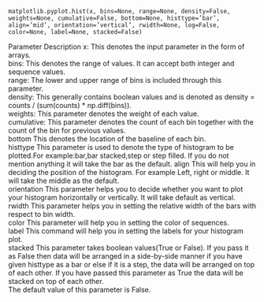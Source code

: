 
```
matplotlib.pyplot.hist(x, bins=None, range=None, density=False, weights=None, cumulative=False, bottom=None, histtype=’bar’, align=’mid’, orientation=’vertical’, rwidth=None, log=False, color=None, label=None, stacked=False)
```

Parameter	Description
x:	This denotes the input parameter in the form of arrays.  
bins:	This denotes the range of values. It can accept both integer and sequence values.  
range:	The lower and upper range of bins is included through this parameter.  
density:	This generally contains boolean values and is denoted as density = counts / (sum(counts) * np.diff(bins)).  
weights:	This parameter denotes the weight of each value.  
cumulative:	This parameter denotes the count of each bin together with the count of the bin for previous values.  
bottom	This denotes the location of the baseline of each bin.  
histtype	This parameter is used to denote the type of histogram to be plotted.For example:bar,bar stacked,step or step filled. If you do not mention anything it will take the bar as the default.
align	This will help you in deciding the position of the histogram. For example Left, right or middle. It will take the middle as the default.  
orientation	This parameter helps you to decide whether you want to plot your histogram horizontally or vertically. It will take default as vertical.  
rwidth	This parameter helps you in setting the relative width of the bars with respect to bin width.  
color	This parameter will help you in setting the color of sequences.  
label	This command will help you in setting the labels for your histogram plot.  
stacked	This parameter takes boolean values(True or False). If you pass it as False then data will be arranged in a side-by-side manner if you have given histtype as a bar or else if it is a step, the data will be arranged on top of each other. If you have passed this parameter as True the data will be stacked on top of each other.  
The default value of this parameter is False.  
